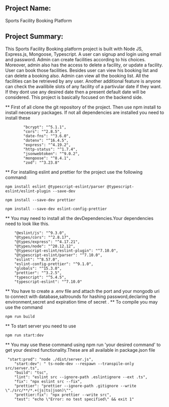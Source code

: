 
## Project Name: 
Sports Facility Booking Platform


## Project Summary:

This Sports Facility Booking platform project is built with Node JS, Express.js, Mongoose, Typescript. A user can signup and login using email and password. Admin can create facilities according to his choices. Moreover, admin also has the access to delete a facility, or update a facility. User can book those facilities. Besides user can view his booking list and can delete a booking also. Admin can view all the booking list. All the facilities can be retrieved by any user. Another additional feature is anyone can check the availibile slots of any facility of a partivular date if they want. If they dont use any desired date then a present default date will be considered. This project is basically focused on the backend side.


** First of all clone the git repository of the project. Then use npm install to install necessary packages. If not all dependencies are installed you need to install these
```
        "bcrypt": "^5.1.1",
        "cors": "^2.8.5",
        "date-fns": "^3.6.0",
        "dotenv": "^16.4.5",
        "express": "^4.19.2",
        "http-status": "^1.7.4",
        "jsonwebtoken": "^9.0.2",
        "mongoose": "^8.4.1",
        "zod": "^3.23.8"
```
** For installing eslint and prettier for the project use the following command:
```
npm install eslint @typescript-eslint/parser @typescript-eslint/eslint-plugin --save-dev

```
```
npm install --save-dev prettier

```
```
npm install --save-dev eslint-config-prettier

```



** You may need to install all the devDependencies.Your dependencies need to look like this.
```
    "@eslint/js": "^9.3.0",
    "@types/cors": "^2.8.17",
    "@types/express": "^4.17.21",
    "@types/node": "^20.12.12",
    "@typescript-eslint/eslint-plugin": "^7.10.0",
    "@typescript-eslint/parser": "^7.10.0",
    "eslint": "^8.57.0",
    "eslint-config-prettier": "^9.1.0",
    "globals": "^15.3.0",
    "prettier": "^3.2.5",
    "typescript": "^5.4.5",
    "typescript-eslint": "^7.10.0"
```
** You have to create a .env file and attach the port and your mongodb uri  to connect with database,saltrounds for hashing password,declaring the environment,secret and expiration time of secret .
** To compile you may use the command
```
npm run build
```
** To start server you need to use
```
npm run start:dev
```
** You may use these command using npm run 'your desired command' to get your desired functionality.These are all available in package.json file
```
 "start:prod": "node ./dist/server.js",
    "start:dev": " ts-node-dev --respawn --transpile-only src/server.ts",
    "build": "tsc",
    "lint": "eslint src --ignore-path .eslintignore --ext .ts",
    "fix": "npx eslint src --fix",
    "prettier": "prettier --ignore-path .gitignore --write \"./src/**/*.+(js|ts|json)\"",
    "prettier:fix": "npx prettier --write src",
    "test": "echo \"Error: no test specified\" && exit 1"
```

